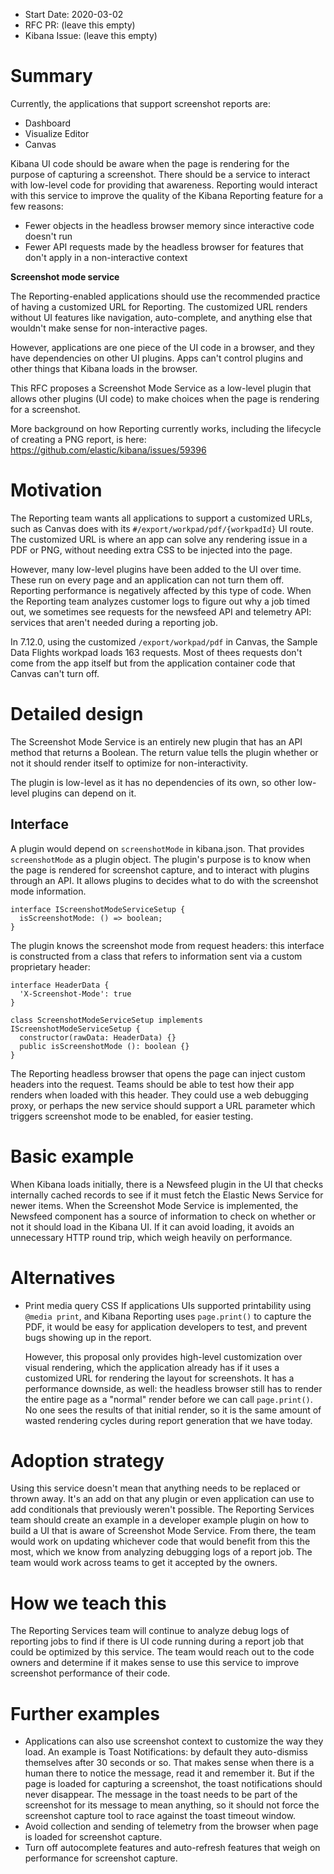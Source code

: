 - Start Date: 2020-03-02
- RFC PR: (leave this empty)
- Kibana Issue: (leave this empty)

# Summary

Currently, the applications that support screenshot reports are:
 - Dashboard
 - Visualize Editor
 - Canvas

Kibana UI code should be aware when the page is rendering for the purpose of
capturing a screenshot. There should be a service to interact with low-level
code for providing that awareness. Reporting would interact with this service
to improve the quality of the Kibana Reporting feature for a few reasons:

 - Fewer objects in the headless browser memory since interactive code doesn't run
 - Fewer API requests made by the headless browser for features that don't apply in a non-interactive context

**Screenshot mode service**

The Reporting-enabled applications should use the recommended practice of
having a customized URL for Reporting. The customized URL renders without UI
features like navigation, auto-complete, and anything else that wouldn't make
sense for non-interactive pages.

However, applications are one piece of the UI code in a browser, and they have
dependencies on other UI plugins. Apps can't control plugins and other things
that Kibana loads in the browser.

This RFC proposes a Screenshot Mode Service as a low-level plugin that allows
other plugins (UI code) to make choices when the page is rendering for a screenshot.

More background on how Reporting currently works, including the lifecycle of
creating a PNG report, is here: https://github.com/elastic/kibana/issues/59396

# Motivation

The Reporting team wants all applications to support a customized URLs, such as
Canvas does with its `#/export/workpad/pdf/{workpadId}` UI route. The
customized URL is where an app can solve any rendering issue in a PDF or PNG,
without needing extra CSS to be injected into the page.

However, many low-level plugins have been added to the UI over time. These run
on every page and an application can not turn them off. Reporting performance
is negatively affected by this type of code. When the Reporting team analyzes
customer logs to figure out why a job timed out, we sometimes see requests for
the newsfeed API and telemetry API: services that aren't needed during a
reporting job.

In 7.12.0, using the customized `/export/workpad/pdf` in Canvas, the Sample
Data Flights workpad loads 163 requests. Most of thees requests don't come from
the app itself but from the application container code that Canvas can't turn
off.

# Detailed design

The Screenshot Mode Service is an entirely new plugin that has an API method
that returns a Boolean. The return value tells the plugin whether or not it
should render itself to optimize for non-interactivity.

The plugin is low-level as it has no dependencies of its own, so other
low-level plugins can depend on it.

## Interface
A plugin would depend on `screenshotMode` in kibana.json. That provides
`screenshotMode` as a plugin object. The plugin's purpose is to know when the
page is rendered for screenshot capture, and to interact with plugins through
an API. It allows plugins to decides what to do with the screenshot mode
information.

```
interface IScreenshotModeServiceSetup {
  isScreenshotMode: () => boolean;
}
```

The plugin knows the screenshot mode from request headers: this interface is
constructed from a class that refers to information sent via a custom
proprietary header:

```
interface HeaderData {
  'X-Screenshot-Mode': true
}

class ScreenshotModeServiceSetup implements IScreenshotModeServiceSetup {
  constructor(rawData: HeaderData) {}
  public isScreenshotMode (): boolean {}
}
```

The Reporting headless browser that opens the page can inject custom headers
into the request. Teams should be able to test how their app renders when
loaded with this header. They could use a web debugging proxy, or perhaps the
new service should support a URL parameter which triggers screenshot mode to be
enabled, for easier testing.

# Basic example

When Kibana loads initially, there is a Newsfeed plugin in the UI that
checks internally cached records to see if it must fetch the Elastic News
Service for newer items. When the Screenshot Mode Service is implemented, the
Newsfeed component has a source of information to check on whether or not it
should load in the Kibana UI. If it can avoid loading, it avoids an unnecessary
HTTP round trip, which weigh heavily on performance.

# Alternatives

- Print media query CSS
  If applications UIs supported printability using `@media print`, and Kibana 
  Reporting uses `page.print()` to capture the PDF, it would be easy for application 
  developers to test, and prevent bugs showing up in the report.
  
  However, this proposal only provides high-level customization over visual rendering, which the
  application already has if it uses a customized URL for rendering the layout for screenshots. It
  has a performance downside, as well: the headless browser still has to render the entire 
  page as a "normal" render before we can call `page.print()`. No one sees the 
  results of that initial render, so it is the same amount of wasted rendering cycles 
  during report generation that we have today.

# Adoption strategy

Using this service doesn't mean that anything needs to be replaced or thrown away. It's an add on
that any plugin or even application can use to add conditionals that previously weren't possible.
The Reporting Services team should create an example in a developer example plugin on how to build
a UI that is aware of Screenshot Mode Service. From there, the team would work on updating
whichever code that would benefit from this the most, which we know from analyzing debugging logs
of a report job. The team would work across teams to get it accepted by the owners.

# How we teach this

The Reporting Services team will continue to analyze debug logs of reporting jobs to find if there
is UI code running during a report job that could be optimized by this service. The team would
reach out to the code owners and determine if it makes sense to use this service to improve
screenshot performance of their code.

# Further examples

- Applications can also use screenshot context to customize the way they load.
  An example is Toast Notifications: by default they auto-dismiss themselves
  after 30 seconds or so. That makes sense when there is a human there to
  notice the message, read it and remember it. But if the page is loaded for
  capturing a screenshot, the toast notifications should never disappear. The
  message in the toast needs to be part of the screenshot for its message to
  mean anything, so it should not force the screenshot capture tool to race
  against the toast timeout window.
- Avoid collection and sending of telemetry from the browser when page is
  loaded for screenshot capture.
- Turn off autocomplete features and auto-refresh features that weigh on
  performance for screenshot capture.
